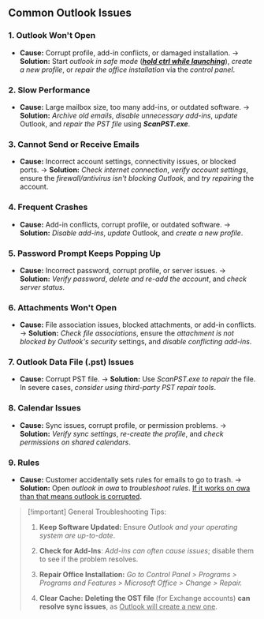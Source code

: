 
## Common Outlook Issues

### 1. Outlook Won't Open
- **Cause:** Corrupt profile, add-in conflicts, or damaged installation.
-> **Solution:** Start *outlook in safe mode* (<i><u><b>hold ctrl while launching</b></u></i>), *create a new profile*, or *repair the office installation* via the *control panel*.

### 2. Slow Performance
- **Cause:** Large mailbox size, too many add-ins, or outdated software.
-> **Solution:** *Archive old emails*, *disable unnecessary add-ins*, *update* Outlook, and *repair the PST file* using ***ScanPST.exe***.

### 3. Cannot Send or Receive Emails
- **Cause:** Incorrect account settings, connectivity issues, or blocked ports.
-> **Solution:** *Check internet connection*, *verify account settings*, ensure the *firewall/antivirus isn't blocking Outlook*, and *try repairing* the account.

### 4. Frequent Crashes
- **Cause:** Add-in conflicts, corrupt profile, or outdated software.
-> **Solution:** *Disable add-ins*, *update* Outlook, and *create a new profile*.

### 5. Password Prompt Keeps Popping Up
- **Cause:** Incorrect password, corrupt profile, or server issues.
-> **Solution:** *Verify password*, *delete and re-add the account*, and *check server status*.

### 6. Attachments Won't Open
- **Cause:** File association issues, blocked attachments, or add-in conflicts.
-> **Solution:** *Check file associations*, ensure the *attachment is not blocked by Outlook's security* settings, and *disable conflicting add-ins*.

### 7. Outlook Data File (.pst) Issues
- **Cause:** Corrupt PST file.
-> **Solution:** Use *ScanPST.exe to repair* the file. In severe cases, *consider using third-party PST repair tools*.

### 8. Calendar Issues
- **Cause:** Sync issues, corrupt profile, or permission problems.
-> **Solution:** *Verify sync settings*, *re-create the profile*, and *check permissions on shared calendars*.

### 9. Rules
- **Cause:** Customer accidentally sets rules for emails to go to trash.
-> **Solution:** Open *outlook in owa* to *troubleshoot rules*. <u>If it works on owa than that means outlook is corrupted</u>.


>[!important] General Troubleshooting Tips:
>1. **Keep Software Updated:** Ensure *Outlook and your operating system are up-to-date*.
>
>2. **Check for Add-Ins**: *Add-ins can often cause issues*; disable them to see if the problem resolves.
>
>3. **Repair Office Installation:** *Go to Control Panel > Programs > Programs and Features > Microsoft Office > Change > Repair.*
>
>4. **Clear Cache:** **Deleting the OST file** (for Exchange accounts) **can resolve sync issues**, as <u>Outlook will create a new one</u>.

